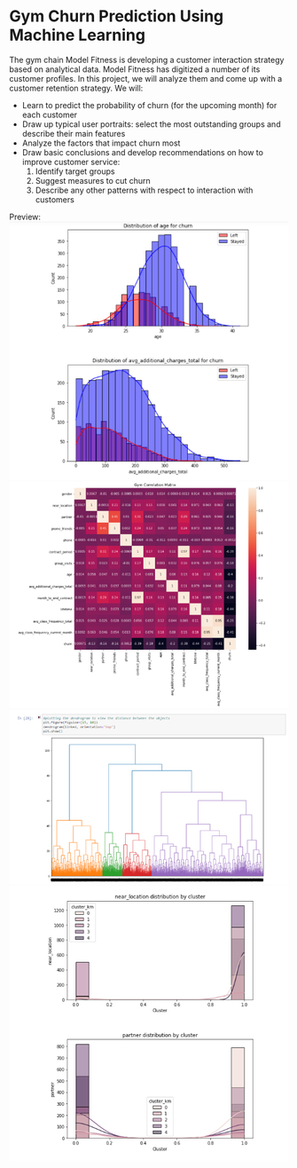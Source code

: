 # Gym Churn Prediction Using Machine Learning

The gym chain Model Fitness is developing a customer interaction strategy based on analytical data. Model Fitness has digitized a number of its customer profiles. In this project, we will analyze them and come up with a customer retention strategy.
We will:
- Learn to predict the probability of churn (for the upcoming month) for each customer
- Draw up typical user portraits: select the most outstanding groups and describe their main features
- Analyze the factors that impact churn most
- Draw basic conclusions and develop recommendations on how to improve customer service:
  1. Identify target groups
  2. Suggest measures to cut churn
  3. Describe any other patterns with respect to interaction with customers

Preview:<br>
![distribution](https://github.com/L-michelle/Projects/blob/main/Gym%20Churn%20Prediction/images/distribution.png)
![correlation](https://github.com/L-michelle/Projects/blob/main/Gym%20Churn%20Prediction/images/corr%20map.png)
![dendrogram](https://github.com/L-michelle/Projects/blob/main/Gym%20Churn%20Prediction/images/dendrogram.png)
![distribution2](https://github.com/L-michelle/Projects/blob/main/Gym%20Churn%20Prediction/images/distribution%20by%20cluster.png)
